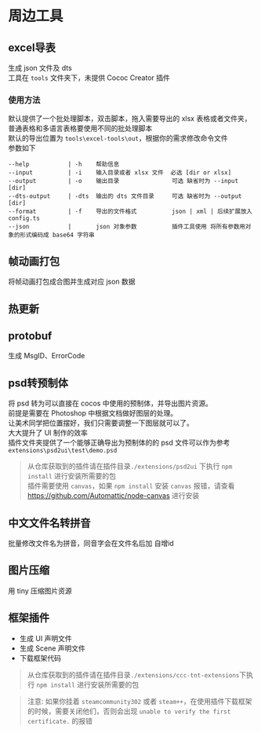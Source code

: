 
# 周边工具
## excel导表
生成 json 文件及  dts  
工具在 `tools` 文件夹下，未提供 Cococ Creator 插件

### 使用方法
默认提供了一个批处理脚本，双击脚本，拖入需要导出的 xlsx 表格或者文件夹，普通表格和多语言表格要使用不同的批处理脚本  
默认的导出位置为 `tools\excel-tools\out`，根据你的需求修改命令文件  
参数如下

```
--help           | -h    帮助信息
--input          | -i    输入目录或者 xlsx 文件  必选 [dir or xlsx] 
--output         | -o    输出目录               可选 缺省时为 --input [dir] 
--dts-output     | -dts  输出的 dts 文件目录     可选 缺省时为 --output [dir]
--format         | -f    导出的文件格式          json | xml | 后续扩展放入 config.ts
--json           |       json 对象参数          插件工具使用 将所有参数用对象的形式编码成 base64 字符串
```

## 帧动画打包
将帧动画打包成合图并生成对应 json 数据

## 热更新

## protobuf
生成 MsgID、ErrorCode

## psd转预制体
将 psd 转为可以直接在 cocos 中使用的预制体，并导出图片资源。  
前提是需要在 Photoshop 中根据文档做好图层的处理。  
让美术同学把位置摆好，我们只需要调整一下图层就可以了。  
大大提升了 UI 制作的效率  
插件文件夹提供了一个能够正确导出为预制体的的 psd 文件可以作为参考  `extensions\psd2ui\test\demo.psd` 

> 从仓库获取到的插件请在插件目录`./extensions/psd2ui` 下执行 `npm install` 进行安装所需要的包  
> 插件需要使用 `canvas`，如果 `npm install` 安装 `canvas` 报错，请查看 https://github.com/Automattic/node-canvas 进行安装


## 中文文件名转拼音
批量修改文件名为拼音，同音字会在文件名后加 自增id

## 图片压缩
用 tiny 压缩图片资源


## 框架插件
- 生成 UI 声明文件
- 生成 Scene 声明文件
- 下载框架代码
> 从仓库获取到的插件请在插件目录`./extensions/ccc-tnt-extensions`下执行 `npm install` 进行安装所需要的包


> 注意:
> 如果你挂着 `steamcommunity302` 或者 `steam++`，在使用插件下载框架的时候，需要关闭他们，否则会出现 `unable to verify the first certificate.` 的报错